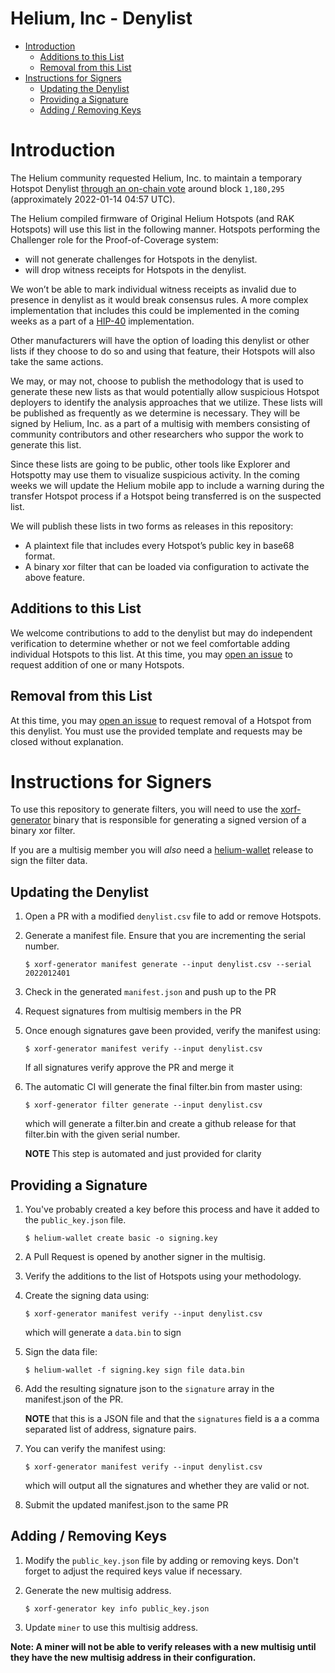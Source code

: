 # Helium, Inc - Denylist <!-- omit in toc -->

[vote]: https://heliumvote.com/14iwaexUYUe5taFgb5hx2BZw74z3TSyonRLYyZU1RbddV4bJest
[hip-40]: https://github.com/helium/HIP/blob/master/0040-validator-denylist.md
[issue]: https://github.com/helium/denylist/issues

- [Introduction](#introduction)
  - [Additions to this List](#additions-to-this-list)
  - [Removal from this List](#removal-from-this-list)
- [Instructions for Signers](#instructions-for-signers)
  - [Updating the Denylist](#updating-the-denylist)
  - [Providing a Signature](#providing-a-signature)
  - [Adding / Removing Keys](#adding--removing-keys)

# Introduction

The Helium community requested Helium, Inc. to maintain a temporary Hotspot
Denylist [through an on-chain vote][vote] around block `1,180,295` (approximately
2022-01-14 04:57 UTC).

The Helium compiled firmware of Original Helium Hotspots (and RAK Hotspots) will
use this list in the following manner. Hotspots performing the Challenger role
for the Proof-of-Coverage system:

- will not generate challenges for Hotspots in the denylist.
- will drop witness receipts for Hotspots in the denylist.

We won’t be able to mark individual witness receipts as invalid due to presence
in denylist as it would break consensus rules. A more complex implementation
that includes this could be implemented in the coming weeks as a part of a
[HIP-40][hip-40] implementation.

Other manufacturers will have the option of loading this denylist or other lists
if they choose to do so and using that feature, their Hotspots will also take
the same actions.

We may, or may not, choose to publish the methodology that is used to generate
these new lists as that would potentially allow suspicious Hotspot deployers to
identify the analysis approaches that we utilize. These lists will be published
as frequently as we determine is necessary. They will be signed by Helium, Inc.
as a part of a multisig with members consisting of community contributors and
other researchers who suppor the work to generate this list.

Since these lists are going to be public, other tools like Explorer and
Hotspotty may use them to visualize suspicious activity. In the coming weeks we
will update the Helium mobile app to include a warning during the transfer
Hotspot process if a Hotspot being transferred is on the suspected list.

We will publish these lists in two forms as releases in this repository:

- A plaintext file that includes every Hotspot’s public key in base68 format.
- A binary xor filter that can be loaded via configuration to activate the above
  feature.
  
## Additions to this List

We welcome contributions to add to the denylist but may do independent
verification to determine whether or not we feel comfortable adding individual
Hotspots to this list. At this time, you may [open an issue][issue] to request
addition of one or many Hotspots.

## Removal from this List

At this time, you may [open an issue][issue] to request removal of a Hotspot
from this denylist. You must use the provided template and requests may be
closed without explanation. 

# Instructions for Signers

To use this repository to generate filters, you will need to use the
[xorf-generator](https://github.com/helium/xorf-generator) binary that is
responsible for generating a signed version of a binary xor filter.

If you are a multisig member you will _also_ need a
[helium-wallet](https://github.com/helium/helium-wallet-rs) release to sign the
filter data.

## Updating the Denylist

1. Open a PR with a modified `denylist.csv` file to add or remove Hotspots.

2. Generate a manifest file. Ensure that you are incrementing the serial number.

   ```shell
   $ xorf-generator manifest generate --input denylist.csv --serial 2022012401
   ```

3. Check in the generated `manifest.json` and push up to the PR

4. Request signatures from multisig members in the PR

5. Once enough signatures gave been provided, verify the manifest using:

   ```shell
   $ xorf-generator manifest verify --input denylist.csv
   ```

   If all signatures verify approve the PR and merge it

6. The automatic CI will generate the final filter.bin from master using:

   ```
   $ xorf-generator filter generate --input denylist.csv
   ```

   which will generate a filter.bin and create a github release for that filter.bin
   with the given serial number.

   **NOTE** This step is automated and just provided for clarity

## Providing a Signature

1.  You've probably created a key before this process and have it added to the
    `public_key.json` file.

    ```
    $ helium-wallet create basic -o signing.key
    ```

2.  A Pull Request is opened by another signer in the multisig.

3.  Verify the additions to the list of Hotspots using your methodology.

4.  Create the signing data using:

    ```shell
    $ xorf-generator manifest verify --input denylist.csv
    ```

    which will generate a `data.bin` to sign

5.  Sign the data file:

    ```
    $ helium-wallet -f signing.key sign file data.bin
    ```

6.  Add the resulting signature json to the `signature` array in the
    manifest.json of the PR.

    **NOTE** that this is a JSON file and that the `signatures` field is a a
    comma separated list of address, signature pairs.

7.  You can verify the manifest using:

    ```shell
    $ xorf-generator manifest verify --input denylist.csv
    ```

    which will output all the signatures and whether they are valid or not.

8.  Submit the updated manifest.json to the same PR

## Adding / Removing Keys

1. Modify the `public_key.json` file by adding or removing keys. Don't forget
   to adjust the required keys value if necessary.
2. Generate the new multisig address.

   ```
   $ xorf-generator key info public_key.json
   ```

3. Update `miner` to use this multisig address.

**Note: A miner will not be able to verify releases with a new multisig until
they have the new multisig address in their configuration.**
